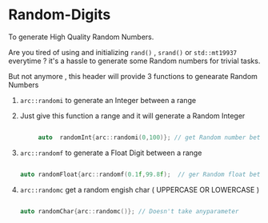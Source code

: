 # Random-Digits
To generate High Quality Random Numbers.


Are you tired of using and initializing `rand()` , `srand()` or `std::mt19937`  everytime ? it's a hassle to generate some Random numbers for trivial tasks.

But not anymore , this header will provide 3 functions to genearate Random Numbers 

1. `arc::randomi` to generate an Integer between a range
2. Just give this function a range and it will generate a Random Integer
   ```cpp

        auto  randomInt{arc::randomi(0,100)}; // get Random number between 0-100

    ```


2. `arc::randomf` to generate a Float Digit between a range

   ```cpp

   auto randomFloat{arc::randomf(0.1f,99.8f);  // ger Random float between 0.1f - 99.8f

   ```

3. `arc::randomc` get a random engish char ( UPPERCASE OR LOWERCASE )

   ```cpp

   auto randomChar{arc::randomc()}; // Doesn't take anyparameter

   ```
